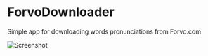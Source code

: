 ForvoDownloader
===============

Simple app for downloading words pronunciations from Forvo.com


![Screenshot](http://i.imgur.com/uRIDtJh.png)
